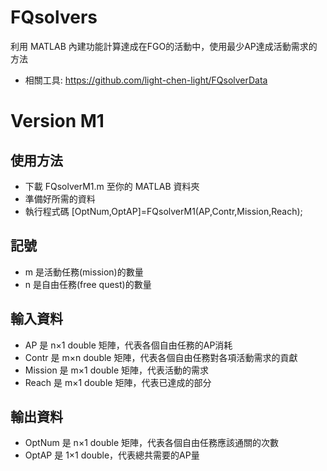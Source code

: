 # FQsolvers
利用 MATLAB 內建功能計算達成在FGO的活動中，使用最少AP達成活動需求的方法
* 相關工具: https://github.com/light-chen-light/FQsolverData

# Version M1
## 使用方法
* 下載 FQsolverM1.m 至你的 MATLAB 資料夾
* 準備好所需的資料
* 執行程式碼
[OptNum,OptAP]=FQsolverM1(AP,Contr,Mission,Reach);

## 記號
* m 是活動任務(mission)的數量
* n 是自由任務(free quest)的數量

## 輸入資料
* AP 是 n×1 double 矩陣，代表各個自由任務的AP消耗
* Contr 是 m×n double 矩陣，代表各個自由任務對各項活動需求的貢獻
* Mission 是 m×1 double 矩陣，代表活動的需求
* Reach 是 m×1 double 矩陣，代表已達成的部分

## 輸出資料
* OptNum 是 n×1 double 矩陣，代表各個自由任務應該通關的次數
* OptAP 是 1×1 double，代表總共需要的AP量
